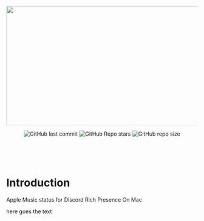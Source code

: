 <p align="center"><img width="1473" height="315" alt="Frame 26" src="https://github.com/user-attachments/assets/3b95237a-234e-418a-ada2-c0c5935afd45" />

<br>
</p>
<p align="center">
  <img alt="GitHub last commit" src="https://img.shields.io/github/last-commit/realidkroo/vam-rpc-discord-on-mac?display_timestamp=author&style=for-the-badge&logo=github&color=46adf2">
  <img alt="GitHub Repo stars" src="https://img.shields.io/github/stars/realidkroo/vam-rpc-discord-on-mac?style=for-the-badge&logo=star&color=46adf2">
  <img alt="GitHub repo size" src="https://img.shields.io/github/repo-size/realidkroo/vam-rpc-discord-on-mac?style=for-the-badge&color=%2346adf2">
</p>
<br>
<br>
<br>




# Introduction

Apple Music status for Discord Rich Presence On Mac

here goes the text
